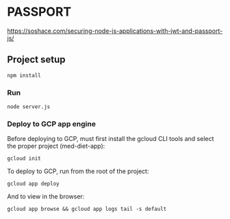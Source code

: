 # PASSPORT
https://soshace.com/securing-node-js-applications-with-jwt-and-passport-js/

## Project setup
```
npm install
```

### Run
```
node server.js
```

### Deploy to GCP app engine
Before deploying to GCP, must first install the gcloud CLI tools and select the proper project (med-diet-app):
```
gcloud init
```

To deploy to GCP, run from the root of the project:
```
gcloud app deploy
```

And to view in the browser:
```
gcloud app browse && gcloud app logs tail -s default
```